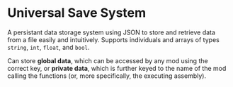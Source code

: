 # Universal Save System
A persistant data storage system using JSON to store and retrieve data from a file easily and intuitively.
Supports individuals and arrays of types `string`, `int`, `float`, and `bool`.

Can store **global data**, which can be accessed by any mod using the correct key, or **private data**, which is further keyed to the name of the mod calling the functions (or, more specifically, the executing assembly).
